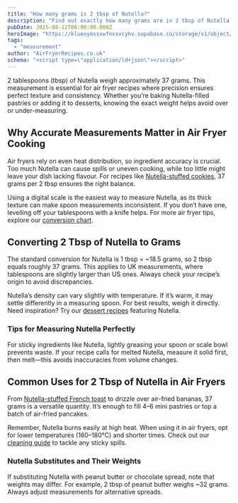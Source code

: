 ```yaml
---
title: "How many grams is 2 tbsp of Nutella?"
description: "Find out exactly how many grams are in 2 tbsp of Nutella for perfect air fryer recipes. Get accurate conversions and baking tips here!"
pubDate: 2025-08-12T00:00:00.000Z
heroImage: "https://klueoymssxwfnxsvcyhv.supabase.co/storage/v1/object/public/md/how-many-grams-is-2-tbsp-nutella-70fee6b3.webp"
tags:
  - "measurement"
author: "AirFryerRecipes.co.uk"
schema: "<script type=\"application/ld+json\"></script>"
---
```


<p>2 tablespoons (tbsp) of Nutella weigh approximately 37 grams. This measurement is essential for air fryer recipes where precision ensures perfect texture and consistency. Whether you’re baking Nutella-filled pastries or adding it to desserts, knowing the exact weight helps avoid over or under-measuring.</p>

<h2>Why Accurate Measurements Matter in Air Fryer Cooking</h2>  
<p>Air fryers rely on even heat distribution, so ingredient accuracy is crucial. Too much Nutella can cause spills or uneven cooking, while too little might leave your dish lacking flavour. For recipes like <a href=https://www.airfryerrecipe.co.uk/recipes>Nutella-stuffed cookies</a>, 37 grams per 2 tbsp ensures the right balance.</p>  
<p>Using a digital scale is the easiest way to measure Nutella, as its thick texture can make spoon measurements inconsistent. If you don’t have one, levelling off your tablespoons with a knife helps. For more air fryer tips, explore our <a href=https://www.airfryerrecipe.co.uk/air-fryer-conversion-chart>conversion chart</a>.</p>  

<h2>Converting 2 Tbsp of Nutella to Grams</h2>  
<p>The standard conversion for Nutella is 1 tbsp = ~18.5 grams, so 2 tbsp equals roughly 37 grams. This applies to UK measurements, where tablespoons are slightly larger than US ones. Always check your recipe’s origin to avoid discrepancies.</p>  
<p>Nutella’s density can vary slightly with temperature. If it’s warm, it may settle differently in a measuring spoon. For best results, weigh it directly. Need inspiration? Try our <a href=https://www.airfryerrecipe.co.uk/recipe-category/dessert>dessert recipes</a> featuring Nutella.</p>  

<h3>Tips for Measuring Nutella Perfectly</h3>  
<p>For sticky ingredients like Nutella, lightly greasing your spoon or scale bowl prevents waste. If your recipe calls for melted Nutella, measure it solid first, then melt—this avoids inaccuracies from volume changes.</p>  

<h2>Common Uses for 2 Tbsp of Nutella in Air Fryers</h2>  
<p>From <a href=https://www.airfryerrecipe.co.uk/recipe-category/breakfast>Nutella-stuffed French toast</a> to drizzle over air-fried bananas, 37 grams is a versatile quantity. It’s enough to fill 4–6 mini pastries or top a batch of air-fried pancakes.</p>  
<p>Remember, Nutella burns easily at high heat. When using it in air fryers, opt for lower temperatures (160–180°C) and shorter times. Check out our <a href=https://www.airfryerrecipe.co.uk/air-fryer-cleaner>cleaning guide</a> to tackle any sticky spills.</p>  

<h3>Nutella Substitutes and Their Weights</h3>  
<p>If substituting Nutella with peanut butter or chocolate spread, note that weights may differ. For example, 2 tbsp of peanut butter weighs ~32 grams. Always adjust measurements for alternative spreads.</p>